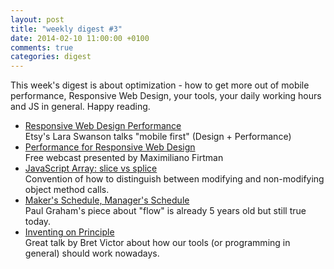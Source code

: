 ```yaml
---
layout: post
title: "weekly digest #3"
date: 2014-02-10 11:00:00 +0100
comments: true
categories: digest
---
```

This week's digest is about optimization - how to get more out of mobile performance, Responsive Web Design, your tools, your daily working hours and JS in general. Happy reading.<!-- more -->

- [Responsive Web Design Performance](http://programming.oreilly.com/2014/02/responsive-web-design-performance.html)  
Etsy's Lara Swanson talks "mobile first" (Design + Performance)
- [Performance for Responsive Web Design](http://oreillynet.com/pub/e/2999)  
Free webcast presented by Maximiliano Firtman
- [JavaScript Array: slice vs splice](http://ariya.ofilabs.com/2014/02/javascript-array-slice-vs-splice.html)  
Convention of how to distinguish between modifying and non-modifying object method calls.
- [Maker's Schedule, Manager's Schedule](http://www.paulgraham.com/makersschedule.html)  
Paul Graham's piece about "flow" is already 5 years old but still true today.
- [Inventing on Principle](https://vimeo.com/36579366)  
Great talk by Bret Victor about how our tools (or programming in general) should work nowadays.
